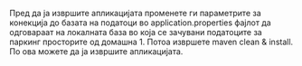 
Пред да ja извршите апликацијата променете ги параметрите за конекција до базата на податоци во application.properties фајлот да одговараат на локалната база во која се зачувани податоците за паркинг просторите од домашна 1. Потоа извршете maven clean & install. По ова можете да ја извршите апликацијата.
